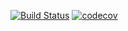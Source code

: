 [![Build Status](https://travis-ci.org/ilia-kats/imisc.svg?branch=master)](https://travis-ci.org/ilia-kats/imisc) [![codecov](https://codecov.io/gh/ilia-kats/imisc/branch/master/graph/badge.svg)](https://codecov.io/gh/ilia-kats/imisc)
